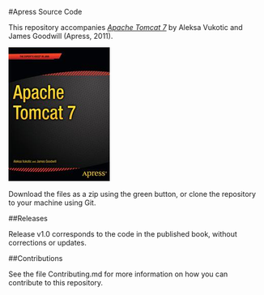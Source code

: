 #Apress Source Code

This repository accompanies [*Apache Tomcat 7*](http://www.apress.com/9781430237235) by Aleksa  Vukotic and James Goodwill (Apress, 2011).

![Cover image](9781430237235.jpg)

Download the files as a zip using the green button, or clone the repository to your machine using Git.

##Releases

Release v1.0 corresponds to the code in the published book, without corrections or updates.

##Contributions

See the file Contributing.md for more information on how you can contribute to this repository.
